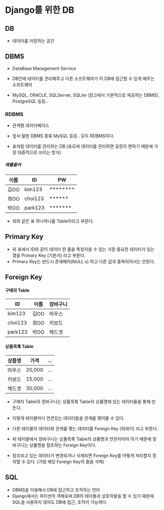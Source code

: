# Django를 위한 DB

## DB
* 데이터를 저장하는 공간

## DBMS
* DataBase Management Service

* DB안에 데이터를 관리해주고 다른 소프트웨어가 이 DB에 접근할 수 있게 해주는 소프트웨어

* MySQL, ORACLE, SQLServer, SQLite (장고에서 기본적으로 제공하는 DBMS), PostgreSQL 등등..

### RDBMS
* 관계형 데이터베이스

* 앞서 말한 DBMS 종류 MySQL 등등.. 모두 RDBMS이다.

* 표처럼 데이터를 관리하는 DB (표로써 데이터를 관리하면 굉장히 편하기 때문에 가장 대중적으로 쓰이는 방식)
##### 예를들어

|이름|ID|PW|
|------|---|---|
|김OO|kim123|********|
|최OO|choi123|******|
|박OO|park123|*******|

* 위와 같은 표 하나하나를 Table이라고 부른다.

## Primary Key
* 위 표에서 ID와 같이 데이터 한 줄을 특정지을 수 있는 가장 중요한 데이터가 있는 열을 Primary Key (기본키) 라고 부른다.
* Primary Key는 반드시 존재해야(NULL x) 하고 다른 값과 중복되어서는 안된다.

## Foreign Key
#### 구매자 Table

|ID|이름|장바구니|
|------|---|---|
|kim123|김OO|마우스|
|choi123|최OO|키보드|
|park123|박OO|헤드셋|

#### 상품목록 Table

|상품명|가격|...|
|------|---|---|
|마우스|20,000|...|
|키보드|15,000|...|
|헤드셋|30,000|...|

* 구매자 Table의 장바구니는 상품목록 Table의 상품명에 있는 데이터들을 통해 만든다.

* 이렇게 테이블마다 연관있는 데이터들을 관계를 맺어줄 수 있다.

* 다른 테이블의 데이터와 관계를 맺는 데이터를 Foreign Key (외래키) 라고 부른다.

* 위 테이블에서 장바구니는 상품목록 Table의 상품명과 연관지어야 하기 때문에 장바구니는 상품명을 참조하는 Foreign Key이다.

* 참조되고 있는 데이터가 변경되거나 삭제되면 Foreign Key를 어떻게 처리할지 정의할 수 있다. (가령 해당 Foreign Key의 줄을 삭제)

## SQL
* DBMS을 이용해서 DB에 접근하고 조작하는 언어
* Django에서는 파이썬의 객체로써 DB의 테이블과 상호작용을 할 수 있기 때문에 SQL을 사용하지 않아도 DB에 접근, 조작이 가능하다.
